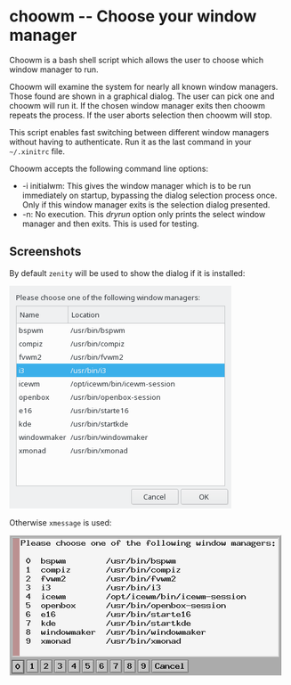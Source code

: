 # choowm -- Choose your window manager

Choowm is a bash shell script which
allows the user to choose which
window manager to run.

Choowm will examine the system for nearly
all known window managers.
Those found are shown in a graphical dialog.
The user can pick one and choowm will run it.
If the chosen window manager exits then
choowm repeats the process.
If the user aborts selection then choowm will stop.

This script enables fast switching
between different window managers
without having to authenticate.
Run it as the last command in your `~/.xinitrc` file.

Choowm accepts the following command line options:

- -i initialwm: This gives the window manager which is to be run immediately on startup, bypassing the dialog selection process once. Only if this window manager exits is the selection dialog presented.
- -n: No execution. This _dryrun_ option only prints the select window manager and then exits. This is used for testing.

## Screenshots

By default `zenity` will be used to show the dialog
if it is installed:

![choowm using zenity](/images/choowm-zenity.png)

Otherwise `xmessage` is used:

![choowm using xmessage](/images/choowm-xmessage.png)

